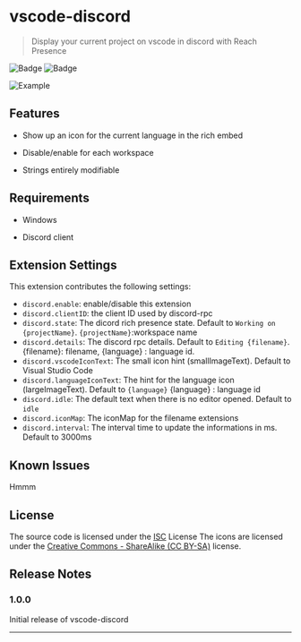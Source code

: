 # vscode-discord

> Display your current project on vscode in discord with Reach Presence

![Badge](https://img.shields.io/github/license/maxerbox/vscode-discord.svg)
![Badge](https://img.shields.io/david/maxerbox/vscode-discord.svg)

![Example](https://i.imgur.com/pLLPexT.png)

## Features

* Show up an icon for the current language in the rich embed

* Disable/enable for each workspace

* Strings entirely modifiable

## Requirements

* Windows

* Discord client

## Extension Settings

This extension contributes the following settings:

* `discord.enable`: enable/disable this extension
* `discord.clientID`: the client ID used by discord-rpc
* `discord.state`: The dicord rich presence state. Default to `Working on {projectName}`. `{projectName}`:workspace name
* `discord.details`: The discord rpc details. Default to `Editing {filename}`. {filename}: filename, {language} : language id.
* `discord.vscodeIconText`: The small icon hint (smallImageText). Default to Visual Studio Code
* `discord.languageIconText`: The hint for the language icon (largeImageText). Default to `{language}` {language} : language id
* `discord.idle`: The default text when there is no editor opened. Default to `idle`
* `discord.iconMap`: The iconMap for the filename extensions
* `discord.interval`: The interval time to update the informations in ms. Default to 3000ms

## Known Issues

Hmmm

## License

The source code is licensed under the [ISC](LICENSE) License
The icons are licensed under the [Creative Commons - ShareAlike (CC BY-SA)](https://creativecommons.org/licenses/by-sa/4.0/) license.

## Release Notes

### 1.0.0

Initial release of vscode-discord

-----------------------------------------------------------------------------------------------------------
